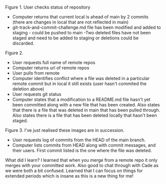 Figure 1.
User checks status of repository
- Computer returns that current local is ahead of main by 2 commits (there are changes in local that are not reflected in main)
- git-track-and-commit-challenge.md file has been modified and added to staging - could be pushed to main
-Two deleted files have not been staged and need to be added to staging or deletions could be discarded.

Figure 2.
- User requests full name of remote repos
- Computer returns url of remote repos
- User pulls from remote
- Computer identifies conflict where a file was deleted in a particular remote commit but in local it still exists (user hasn't commited the deletion above)
- User requests git status
- Computer states that a modification to a README.md file hasn't yet been committed along with a new file that has been created. Also states that there is a file that was deleted in main that has been pulled through. Also states there is a file that has been deleted locally that hasn't been staged.

Figure 3.
I've just realised these images are in succession.

- User requests log of commits from the HEAD of the main branch.
- Computer lists commits from HEAD along with commit messages, and their users. First commit listed is the one where the file was deleted. 

What did I learn? 
I learned that when you merge from a remote repo it only merges with your committed work. Also good to chat through with Cade as we were both a bit confused. Learned that I can focus on things for extended periods which is insane as this is a new thing for me! 